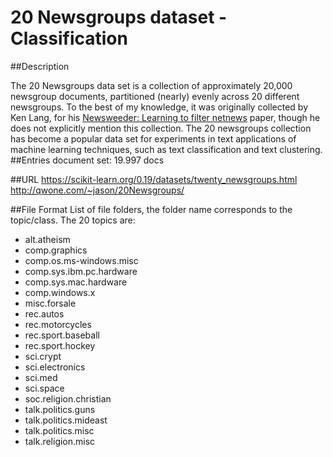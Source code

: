 # 20 Newsgroups dataset - Classification
##Description

The 20 Newsgroups data set is a collection of approximately 20,000 newsgroup documents, partitioned (nearly) evenly across 20 different newsgroups. To the best of my knowledge, it was originally collected by Ken Lang, for his [Newsweeder: Learning to filter netnews](https://www.sciencedirect.com/science/article/pii/B9781558603776500487) paper, though he does not explicitly mention this collection. The 20 newsgroups collection has become a popular data set for experiments in text applications of machine learning techniques, such as text classification and text clustering.
##Entries
document set: 19.997 docs

##URL
https://scikit-learn.org/0.19/datasets/twenty_newsgroups.html  
http://qwone.com/~jason/20Newsgroups/


##File Format
List of file folders, the folder name corresponds to the topic/class.
The 20 topics are:
* alt.atheism
* comp.graphics
* comp.os.ms-windows.misc
* comp.sys.ibm.pc.hardware
* comp.sys.mac.hardware
* comp.windows.x
* misc.forsale
* rec.autos
* rec.motorcycles
* rec.sport.baseball
* rec.sport.hockey
* sci.crypt
* sci.electronics
* sci.med
* sci.space
* soc.religion.christian
* talk.politics.guns
* talk.politics.mideast
* talk.politics.misc
* talk.religion.misc
